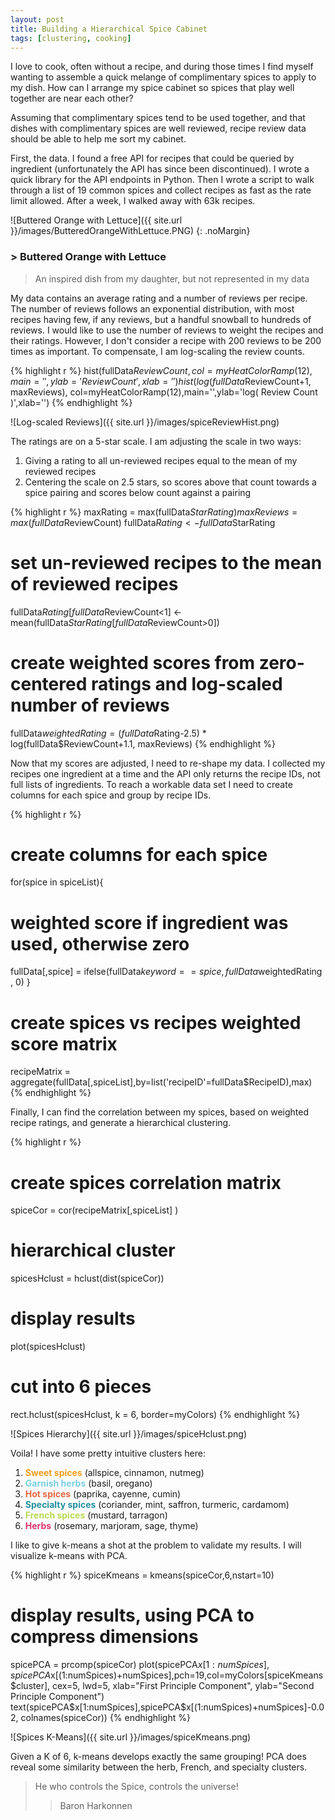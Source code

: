 ```yaml
---
layout: post
title: Building a Hierarchical Spice Cabinet
tags: [clustering, cooking]
---
```


I love to cook, often without a recipe, and during those times I find myself wanting to assemble a quick melange of complimentary spices to apply to my dish. How can I arrange my spice cabinet so spices that play well together are near each other?

Assuming that complimentary spices tend to be used together, and that dishes with complimentary spices are well reviewed, recipe review data should be able to help me sort my cabinet.

<!--more-->

First, the data. I found a free API for recipes that could be queried by ingredient (unfortunately the API has since been discontinued). I wrote a quick library for the API endpoints in Python. Then I wrote a script to walk through a list of 19 common spices and collect recipes as fast as the rate limit allowed. After a week, I walked away with 63k recipes.

![Buttered Orange with Lettuce]({{ site.url }}/images/ButteredOrangeWithLettuce.PNG)
{: .noMargin}

### > **Buttered Orange with Lettuce**
  > An inspired dish from my daughter, but not represented in my data

My data contains an average rating and a number of reviews per recipe. The number of reviews follows an exponential distribution, with most recipes having few, if any reviews, but a handful snowball to hundreds of reviews. I would like to use the number of reviews to weight the recipes and their ratings. However, I don't consider a recipe with 200 reviews to be 200 times as important. To compensate, I am log-scaling the review counts.

{% highlight r %}
hist(fullData$ReviewCount, col=myHeatColorRamp(12),main='',ylab='Review Count',xlab='')
hist(log(fullData$ReviewCount+1, maxReviews), col=myHeatColorRamp(12),main='',ylab='log( Review Count )',xlab='')
{% endhighlight %}

![Log-scaled Reviews]({{ site.url }}/images/spiceReviewHist.png)

The ratings are on a 5-star scale. I am adjusting the scale in two ways:

1. Giving a rating to all un-reviewed recipes equal to the mean of my reviewed recipes
2. Centering the scale on 2.5 stars, so scores above that count towards a spice pairing and scores below count against a pairing

{% highlight r %}
maxRating = max(fullData$StarRating)
maxReviews = max(fullData$ReviewCount)
fullData$Rating <- fullData$StarRating
# set un-reviewed recipes to the mean of reviewed recipes
fullData$Rating[fullData$ReviewCount<1] <- mean(fullData$StarRating[fullData$ReviewCount>0])
# create weighted scores from zero-centered ratings and log-scaled number of reviews
fullData$weightedRating = (fullData$Rating-2.5) * log(fullData$ReviewCount+1.1, maxReviews)
{% endhighlight %}

Now that my scores are adjusted, I need to re-shape my data. I collected my recipes one ingredient at a time and the API only returns the recipe IDs, not full lists of ingredients. To reach a workable data set I need to create columns for each spice and group by recipe IDs.

{% highlight r %}
# create columns for each spice
for(spice in spiceList){
  # weighted score if ingredient was used, otherwise zero
  fullData[,spice] = ifelse(fullData$keyword == spice, fullData$weightedRating , 0)
}

# create spices vs recipes weighted score matrix
recipeMatrix = aggregate(fullData[,spiceList],by=list('recipeID'=fullData$RecipeID),max)
{% endhighlight %}

Finally, I can find the correlation between my spices, based on weighted recipe ratings, and generate a hierarchical clustering.

{% highlight r %}
# create spices correlation matrix
spiceCor = cor(recipeMatrix[,spiceList] )

# hierarchical cluster
spicesHclust = hclust(dist(spiceCor))

# display results
plot(spicesHclust)
# cut into 6 pieces
rect.hclust(spicesHclust, k = 6, border=myColors)
{% endhighlight %}

![Spices Hierarchy]({{ site.url }}/images/spiceHclust.png)

Voila! I have some pretty intuitive clusters here:

1. <b style="color:#ED9E21">Sweet spices</b> (allspice, cinnamon, nutmeg)
2. <b style="color:#7ACFDF">Garnish herbs</b> (basil, oregano)
3. <b style="color:#E56642">Hot spices</b> (paprika, cayenne, cumin)
4. <b style="color:#23909D">Specialty spices</b> (coriander, mint, saffron, turmeric, cardamom)
5. <b style="color:#BADA55">French spices</b> (mustard, tarragon)
6. <b style="color:#DE376F">Herbs</b> (rosemary, marjoram, sage, thyme)

I like to give k-means a shot at the problem to validate my results. I will visualize k-means with PCA.

{% highlight r %}
spiceKmeans = kmeans(spiceCor,6,nstart=10)
# display results, using PCA to compress dimensions
spicePCA = prcomp(spiceCor)
plot(spicePCA$x[1:numSpices],spicePCA$x[(1:numSpices)+numSpices],pch=19,col=myColors[spiceKmeans$cluster], cex=5, lwd=5, xlab="First Principle Component", ylab="Second Principle Component")
text(spicePCA$x[1:numSpices],spicePCA$x[(1:numSpices)+numSpices]-0.02, colnames(spiceCor))
{% endhighlight %}

![Spices K-Means]({{ site.url }}/images/spiceKmeans.png)

Given a K of 6, k-means develops exactly the same grouping! PCA does reveal some similarity between the herb, French, and specialty clusters.

> He who controls the Spice, controls the universe!
>
> > Baron Harkonnen